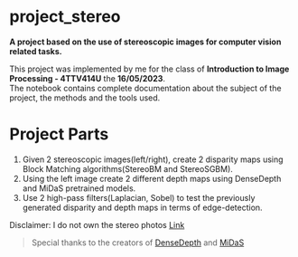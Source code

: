 # project_stereo<br>

**A project based on the use of stereoscopic images for computer vision related tasks.**<br>

This project was implemented by me for the class of **Introduction to Image Processing - 4TTV414U** the **16/05/2023**.<br>
The notebook contains complete documentation about the subject of the project, the methods and the tools used.

# Project Parts<br>
1. Given 2 stereoscopic images(left/right), create 2 disparity maps using Block Matching algorithms(StereoBM and StereoSGBM).
2. Using the left image create 2 different depth maps using DenseDepth and MiDaS pretrained models.
3. Use 2 high-pass filters(Laplacian, Sobel) to test the previously generated disparity and depth maps in terms of edge-detection.

Disclaimer: I do not own the stereo photos
[Link](https://vision.middlebury.edu/stereo/data/scenes2014/)


> Special thanks to the creators of [DenseDepth](https://github.com/ialhashim/DenseDepth.git) and [MiDaS](https://github.com/isl-org/MiDaS.git)
